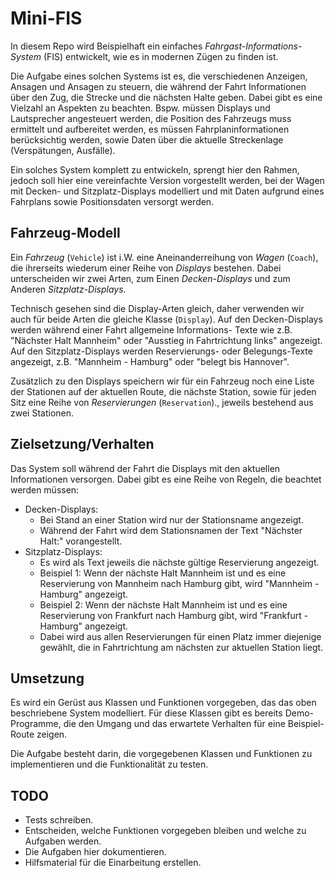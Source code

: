 # Mini-FIS

In diesem Repo wird Beispielhaft ein einfaches
*Fahrgast-Informations-System* (FIS) entwickelt,
wie es in modernen Zügen zu finden ist.

Die Aufgabe eines solchen Systems ist es, die verschiedenen Anzeigen,
Ansagen und Ansagen zu steuern, die während der Fahrt Informationen über den Zug,
die Strecke und die nächsten Halte geben.
Dabei gibt es eine Vielzahl an Aspekten zu beachten. Bspw. müssen Displays und Lautsprecher
angesteuert werden, die Position des Fahrzeugs muss ermittelt und aufbereitet werden,
es müssen Fahrplaninformationen berücksichtig werden, sowie Daten über die aktuelle
Streckenlage (Verspätungen, Ausfälle).

Ein solches System komplett zu entwickeln, sprengt hier den Rahmen,
jedoch soll hier eine vereinfachte Version vorgestellt werden,
bei der Wagen mit Decken- und Sitzplatz-Displays modelliert und mit Daten
aufgrund eines Fahrplans sowie Positionsdaten versorgt werden.

## Fahrzeug-Modell

Ein *Fahrzeug* (`Vehicle`) ist i.W. eine Aneinanderreihung von *Wagen* (`Coach`),
die ihrerseits wiederum einer Reihe von *Displays* bestehen.
Dabei unterscheiden wir zwei Arten, zum Einen *Decken-Displays*
und zum Anderen *Sitzplatz-Displays*.

Technisch gesehen sind die Display-Arten gleich, daher verwenden wir auch
für beide Arten die gleiche Klasse (`Display`).
Auf den Decken-Displays werden während einer Fahrt allgemeine Informations-
Texte wie z.B. "Nächster Halt Mannheim" oder "Ausstieg in Fahrtrichtung links"
angezeigt.
Auf den Sitzplatz-Displays werden Reservierungs- oder Belegungs-Texte
angezeigt, z.B. "Mannheim - Hamburg" oder "belegt bis Hannover".

Zusätzlich zu den Displays speichern wir für ein Fahrzeug noch eine Liste
der Stationen auf der aktuellen Route, die nächste Station,
sowie für jeden Sitz eine Reihe von *Reservierungen* (`Reservation`).,
jeweils bestehend aus zwei Stationen.

## Zielsetzung/Verhalten

Das System soll während der Fahrt die Displays mit den aktuellen Informationen
versorgen.
Dabei gibt es eine Reihe von Regeln, die beachtet werden müssen:

- Decken-Displays:
  - Bei Stand an einer Station wird nur der Stationsname angezeigt.
  - Während der Fahrt wird dem Stationsnamen der Text "Nächster Halt:"
    vorangestellt.
- Sitzplatz-Displays:
  - Es wird als Text jeweils die nächste gültige Reservierung angezeigt.
  - Beispiel 1: Wenn der nächste Halt Mannheim ist und es eine Reservierung
    von Mannheim nach Hamburg gibt, wird "Mannheim - Hamburg" angezeigt.
  - Beispiel 2: Wenn der nächste Halt Mannheim ist und es eine Reservierung
    von Frankfurt nach Hamburg gibt, wird "Frankfurt - Hamburg" angezeigt.
  - Dabei wird aus allen Reservierungen für einen Platz immer diejenige
    gewählt, die in Fahrtrichtung am nächsten zur aktuellen Station liegt.

## Umsetzung

Es wird ein Gerüst aus Klassen und Funktionen vorgegeben,
das das oben beschriebene System modelliert.
Für diese Klassen gibt es bereits Demo-Programme, die den Umgang und
das erwartete Verhalten für eine Beispiel-Route zeigen.

Die Aufgabe besteht darin, die vorgegebenen Klassen und Funktionen
zu implementieren und die Funktionalität zu testen.

## TODO

- Tests schreiben.
- Entscheiden, welche Funktionen vorgegeben bleiben und welche zu Aufgaben werden.
- Die Aufgaben hier dokumentieren.
- Hilfsmaterial für die Einarbeitung erstellen.
